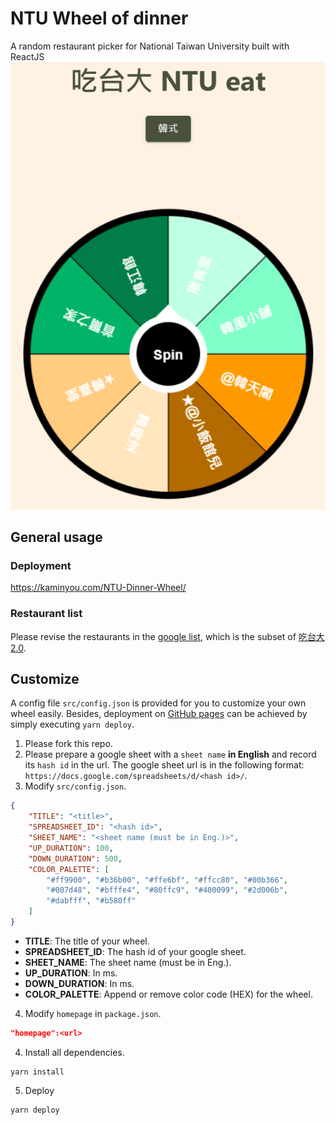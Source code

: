 # NTU Wheel of dinner
A random restaurant picker for National Taiwan University built with ReactJS
![](images/thumbnail.png)

## General usage
### Deployment
https://kaminyou.com/NTU-Dinner-Wheel/

### Restaurant list
Please revise the restaurants in the [google list](https://docs.google.com/spreadsheets/d/1JBg4qa6kiJcExqgJ5cDT8uylpQMO35BysL6n5233HLg/edit#gid=0), which is the subset of [吃台大2.0](https://docs.google.com/spreadsheets/d/1PWScTkQX4TG-9WE-mMsOnq3o5XRgX8x6z1BuVfM-a6Q/edit).

## Customize
A config file `src/config.json` is provided for you to customize your own wheel easily. Besides, deployment on [GitHub pages](https://pages.github.com/) can be achieved by simply executing `yarn deploy`.
1. Please fork this repo.
2. Please prepare a google sheet with a `sheet name` **in English** and record its `hash id` in the url. The google sheet url is in the following format: `https://docs.google.com/spreadsheets/d/<hash id>/`.
3. Modify `src/config.json`.
```json
{
    "TITLE": "<title>",
    "SPREADSHEET_ID": "<hash id>",
    "SHEET_NAME": "<sheet name (must be in Eng.)>",
    "UP_DURATION": 100,
    "DOWN_DURATION": 500,
    "COLOR_PALETTE": [
        "#ff9900", "#b36b00", "#ffe6bf", "#ffcc80", "#00b366", 
        "#007d48", "#bfffe4", "#80ffc9", "#400099", "#2d006b", 
        "#dabfff", "#b580ff"
    ]
}
```
- **TITLE**: The title of your wheel.
- **SPREADSHEET_ID**: The hash id of your google sheet.
- **SHEET_NAME**: The sheet name (must be in Eng.).
- **UP_DURATION**: In ms.
- **DOWN_DURATION**: In ms.
- **COLOR_PALETTE**: Append or remove color code (HEX) for the wheel.
4. Modify `homepage` in `package.json`.
```json
"homepage":<url>
```
4. Install all dependencies.
```
yarn install
```
5. Deploy
```
yarn deploy
```
